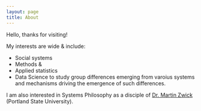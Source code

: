 ```yaml
---
layout: page
title: About
---
```

Hello, thanks for visiting!   

My interests are wide & include: 
- Social systems 
- Methods &
- Applied statistics
- Data Science
to study group differences emerging from varoius systems and mechanisms driving the emergence of such differences.  

I am also interested in Systems Philosophy as a disciple of 
[Dr. Martin Zwick](https://www.pdx.edu/sysc/faculty-martin-zwick) (Portland State University).



